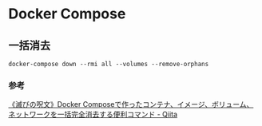 # Docker Compose

## 一括消去

`docker-compose down --rmi all --volumes --remove-orphans`

### 参考

[《滅びの呪文》Docker Composeで作ったコンテナ、イメージ、ボリューム、ネットワークを一括完全消去する便利コマンド \- Qiita](https://qiita.com/suin/items/19d65e191b96a0079417)
